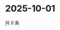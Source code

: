 # 2025-10-01

共 0 条

<!-- BEGIN ZHIHUVIDEO -->
<!-- 最后更新时间 Wed Oct 01 2025 17:13:06 GMT+0800 (China Standard Time) -->

<!-- END ZHIHUVIDEO -->
